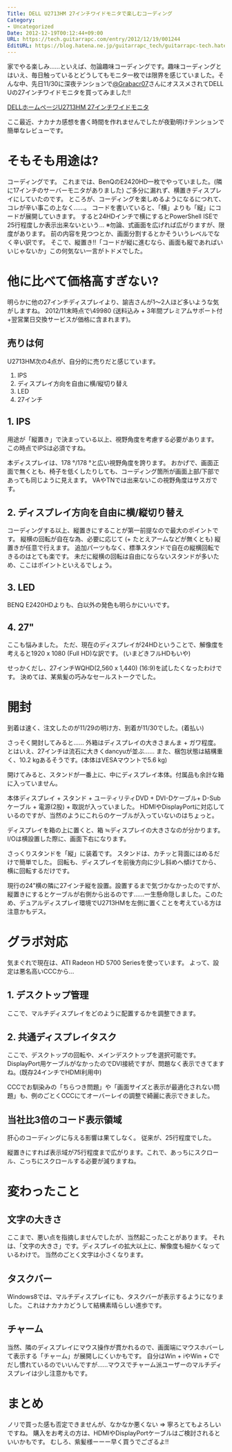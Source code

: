 ```yaml
---
Title: DELL U2713HM 27インチワイドモニタで楽しむコーディング
Category:
- Uncategorized
Date: 2012-12-19T00:12:44+09:00
URL: https://tech.guitarrapc.com/entry/2012/12/19/001244
EditURL: https://blog.hatena.ne.jp/guitarrapc_tech/guitarrapc-tech.hatenablog.com/atom/entry/6802418398340181872
---
```


<!--
Date: 2012-12-19T00:12:44+09:00
URL: https://tech.guitarrapc.com/entry/2012/12/19/001244
-->

家でやる楽しみ……といえば、勿論趣味コーディングです。趣味コーディングとはいえ、毎日触っているとどうしてもモニタ一枚では限界を感じていました。そんな中、先日11/30に深夜テンションで[@Grabacr07](https://twitter.com/Grabacr07)さんにオススメされてDELL Uの27インチワイドモニタを買ってみました!!

[DELLホームページU2713HM 27インチワイドモニタ](http://accessories.apj.dell.com/sna/productdetail.aspx?c=jp&amp;cs=jpbsd1&amp;l=ja&amp;redirect=1&amp;s=bsd&amp;sku=210-40777)

ここ最近、ナカナカ感想を書く時間を作れませんでしたが夜勤明けテンションで簡単なレビューです。

# そもそも用途は?

コーディングです。 これまでは、BenQのE2420HD一枚でやっていました。(隣に17インチのサーバーモニタがありました)
ご多分に漏れず、横置きディスプレイにしていたのです。 ところが、コーディングを楽しめるようになるにつれて、コレが辛い事この上なく……。 コードを書いていると、「横」よりも「縦」にコードが展開していきます。 すると24HDインチで横にするとPowerShell ISEで25行程度しか表示出来ないという…
※勿論、式画面を広げれば広がりますが、限度があります。
前の内容を見つつとか、画面分割するとかそういうレベルでなく辛い訳です。 そこで、縦置き!!「コードが縦に進むなら、画面も縦であればいいじゃないか」この何気ない一言がトドメでした。

# 他に比べて価格高すぎない?

明らかに他の27インチディスプレイより、諭吉さんが1～2人ほど多いような気がしますね。 2012/11末時点で\49980 (送料込み + 3年間プレミアムサポート付+翌営業日交換サービスが価格に含まれます)。

## 売りは何

U2713HM次の4点が、自分的に売りだと感じています。

1. IPS
2. ディスプレイ方向を自由に横/縦切り替え
3. LED
4. 27インチ

## 1. IPS

用途が「縦置き」で決まっている以上、視野角度を考慮する必要があります。 この時点でIPSは必須ですね。

本ディスプレイは、178 °/178 °と広い視野角度を誇ります。 おかげで、画面正面で無くとも、椅子を低くしたりしても、コーディング箇所が画面上部/下部であっても同じように見えます。 VAやTNでは出来ないこの視野角度はサスガです。

## 2. ディスプレイ方向を自由に横/縦切り替え

コーディングする以上、縦置きにすることが第一前提なので最大のポイントです。 縦横の回転が自在な為、必要に応じて (+ たとえアームなどが無くとも) 縦置きが任意で行えます。 追加パーツもなく、標準スタンドで自在の縦横回転できるのはとても楽です。 未だに縦横の回転は自由にならないスタンドが多いため、ここはポイントといえるでしょう。

## 3. LED
BENQ E2420HDよりも、白以外の発色も明らかにいいです。

## 4. 27"

ここも悩みました。 ただ、現在のディスプレイが24HDということで、解像度を考えると1920 x 1080 (Full HD)な訳です。 (いまどきフルHDもいや)

せっかくだし、27インチWQHD(2,560 x 1,440) (16:9)を試したくなったわけです。 決めては、某紫髪の巧みなセールストークでした。

# 開封

到着は速く、注文したのが11/29の明け方、到着が11/30でした。(着払い)

さっそく開封してみると…… 外箱はディスプレイの大きさまんま + ガワ程度。とはいえ、27インチは流石に大きくdancyuが並ぶ…… また、梱包状態は結構重く、10.2 kgあるそうです。(本体はVESAマウントで5.6 kg)

開けてみると、スタンドが一番上に、中にディスプレイ本体。付属品も余計な箱に入っていません。

本体ディスプレイ + スタンド + ユーティリティDVD + DVI-Dケーブル+ D-Subケーブル + 電源(2股) + 取説が入っていました。 HDMIやDisplayPortに対応しているのですが、当然のようにこれらのケーブルが入っていないのはちょっと。

ディスプレイを箱の上に置くと、箱 ≒ディスプレイの大きさなのが分かります。
I/Oは横設置した際に、画面下右になります。

さっくりスタンドを「縦」に装着です。 スタンドは、カチッと背面にはめるだけで簡単でした。 回転も、ディスプレイを前後方向に少し斜めへ傾けてから、横に回転するだけです。

現行の24”横の隣に27インチ縦を設置。設置するまで気づかなかったのですが、縦置きにするとケーブルが右側から出るのです……一生懸命隠しました。このため、デュアルディスプレイ環境でU2713HMを左側に置くことを考えている方は注意かもデス。

# グラボ対応

気まぐれで現在は、ATI Radeon HD 5700 Seriesを使っています。 よって、設定は悪名高いCCCから…

## 1. デスクトップ管理

ここで、マルチディスプレイをどのように配置するかを調整できます。

## 2. 共通ディスプレイタスク

ここで、デスクトップの回転や、メインデスクトップを選択可能です。 DisplayPort用ケーブルがなかったのでDVI接続ですが、問題なく表示できてますね。(既存24インチでHDMI利用中)

CCCでお馴染みの「ちらつき問題」や「画面サイズと表示が最適化されない問題」も、例のごとくCCCにてオーバーレイの調整で綺麗に表示できました。

## 当社比3倍のコード表示領域

肝心のコーディングに与える影響は果てしなく。</a> 従来が、25行程度でした。

縦置きにすれば表示域が75行程度まで広がります。これで、あっちにスクロール、こっちにスクロールする必要が減りますね。

# 変わったこと

## 文字の大きさ
ここまで、悪い点を指摘しませんでしたが、当然起こったことがあります。 それは、「文字の大きさ」です。ディスプレイの拡大以上に、解像度も細かくなっているわけで。 当然のごとく文字は小さくなります。

## タスクバー
Windows8では、マルチディスプレイにも、タスクバーが表示するようになりました。 これはナカナカどうして結構素晴らしい進歩です。

## チャーム
当然、隣のディスプレイにマウス操作が貫かれるので、画面端にマウスホバーして表示する「チャーム」が展開しにくいかもです。 自分はWin + iやWin + Cでだし慣れているのでいいんですが……マウスでチャーム派ユーザーのマルチディスプレイは少し注意かもです。

# まとめ
ノリで買った感も否定できませんが、なかなか悪くない => 寧ろとてもよろしいですね。 購入をお考えの方は、HDMIやDisplayPortケーブルはご検討されるといいかもです。 むしろ、紫髪様ーーー早く買うでござるよ!!
